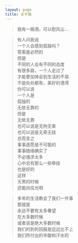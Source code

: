 ```yaml
---
layout: page
title: 关于我
---
```


<div>
    <blockquote>
      我有一碗酒，可以慰风尘...
  </blockquote>

  <blockquote>
    有人问我说<br>
    一个人会感到孤独吗？<br>
    答案是必然的<br>
    但是<br>
    不同的人会有不同的态度<br>
    有很多路，一个人走过了<br>
    才能更加体会到生活的不易<br>
    不是处处都有，美好的港湾<br>
    你可以说<br>
    一个人是<br>
    孤独的<br>
    无依无靠的<br>
    但是<br>
    无依无靠<br>
    也可以说是无拘无束<br>
    也可以说是无牵无挂<br>
    总而言之<br>
    事事遂愿是不可能的<br>
    事事随缘确实了<br>
    不必强求太多<br>
    心中总有那么一些牵挂<br>
    也是好的<br>
    这样<br>
    天黑的时候<br>
    还能向往光明<br>

  </blockquote>

</div>

<div>
<blockquote>
多年的生活教会了我们一件事<br>
那就是<br>
永远不要有太多奢望<br>
在大多数时候<br>
或者说是绝大多数时候<br>
我们的到的回报是远远比不上<br>
我们所付出的辛酸和汗水的<br>

</blockquote>
</div>
